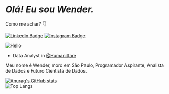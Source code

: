# _*Olá! Eu sou Wender.*_ 
Como me achar? 👇

[![Linkedin Badge](https://img.shields.io/badge/-LinkedIn-blue?style=flat-square&logo=Linkedin&logoColor=white&link=https://www.linkedin.com/in/wender-azevedo-b3540a171/)](https://www.linkedin.com/in/wender-azevedo-b3540a171/)
[![Instagram Badge](https://img.shields.io/badge/-Instagram-white?style=flat-square&logo=Instagram&logoColor=blueviolet&link=https://www.instagram.com/the_azevedo/)](https://www.instagram.com/the_azevedo/)

![Hello](https://images-wixmp-ed30a86b8c4ca887773594c2.wixmp.com/f/048b921c-9eb5-4a18-ba2c-cd31c9588b58/d4y46j1-ce1ba632-5a58-44f3-92f8-ccfd7c2e2188.gif?token=eyJ0eXAiOiJKV1QiLCJhbGciOiJIUzI1NiJ9.eyJzdWIiOiJ1cm46YXBwOjdlMGQxODg5ODIyNjQzNzNhNWYwZDQxNWVhMGQyNmUwIiwiaXNzIjoidXJuOmFwcDo3ZTBkMTg4OTgyMjY0MzczYTVmMGQ0MTVlYTBkMjZlMCIsIm9iaiI6W1t7InBhdGgiOiJcL2ZcLzA0OGI5MjFjLTllYjUtNGExOC1iYTJjLWNkMzFjOTU4OGI1OFwvZDR5NDZqMS1jZTFiYTYzMi01YTU4LTQ0ZjMtOTJmOC1jY2ZkN2MyZTIxODguZ2lmIn1dXSwiYXVkIjpbInVybjpzZXJ2aWNlOmZpbGUuZG93bmxvYWQiXX0.AiVwKCmDMkiL2aRbdm_rlLLCKjfG-gtzwxXwSBEcKGQ)

- Data Analyst in [@Humanittare](https://www.humanittare.com.br/)

Meu nome é Wender, moro em São Paulo, Programador Aspirante, Analista de Dados e Futuro Cientista de Dados. 


  [![Anurag's GitHub stats](https://github-readme-stats.vercel.app/api?username=The-Azevedo&show_icons=true&theme=radical)](https://github.com/The-Azevedo/github-readme-stats)   
 ![Top Langs](https://github-readme-stats.vercel.app/api/top-langs/?username=The-Azevedo&layout=compact&theme=radical)

